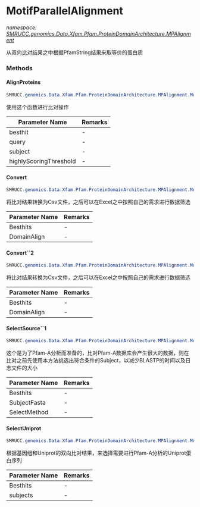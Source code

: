 ﻿# MotifParallelAlignment
_namespace: [SMRUCC.genomics.Data.Xfam.Pfam.ProteinDomainArchitecture.MPAlignment](./index.md)_

从双向比对结果之中根据PfamString结果来取等价的蛋白质



### Methods

#### AlignProteins
```csharp
SMRUCC.genomics.Data.Xfam.Pfam.ProteinDomainArchitecture.MPAlignment.MotifParallelAlignment.AlignProteins(System.Collections.Generic.IEnumerable{SMRUCC.genomics.Data.Xfam.Pfam.ProteinDomainArchitecture.MPAlignment.BiDirectionalBesthit},System.Collections.Generic.IEnumerable{SMRUCC.genomics.Data.Xfam.Pfam.PfamString.PfamString},System.Collections.Generic.IEnumerable{SMRUCC.genomics.Data.Xfam.Pfam.PfamString.PfamString},System.Double)
```
使用这个函数进行比对操作

|Parameter Name|Remarks|
|--------------|-------|
|besthit|-|
|query|-|
|subject|-|
|highlyScoringThreshold|-|


#### Convert
```csharp
SMRUCC.genomics.Data.Xfam.Pfam.ProteinDomainArchitecture.MPAlignment.MotifParallelAlignment.Convert(System.Collections.Generic.IEnumerable{SMRUCC.genomics.Interops.NCBI.Extensions.LocalBLAST.Application.BBH.BiDirectionalBesthit},System.Collections.Generic.IEnumerable{SMRUCC.genomics.Data.Xfam.Pfam.ProteinDomainArchitecture.MPAlignment.AlignmentOutput})
```
将比对结果转换为Csv文件，之后可以在Excel之中按照自己的需求进行数据筛选

|Parameter Name|Remarks|
|--------------|-------|
|Besthits|-|
|DomainAlign|-|


#### Convert``2
```csharp
SMRUCC.genomics.Data.Xfam.Pfam.ProteinDomainArchitecture.MPAlignment.MotifParallelAlignment.Convert``2(System.Collections.Generic.IEnumerable{``0},System.Collections.Generic.IEnumerable{SMRUCC.genomics.Data.Xfam.Pfam.ProteinDomainArchitecture.MPAlignment.AlignmentOutput},System.Func{SMRUCC.genomics.Data.Xfam.Pfam.ProteinDomainArchitecture.MPAlignment.AlignmentOutput,``0,``1})
```
将比对结果转换为Csv文件，之后可以在Excel之中按照自己的需求进行数据筛选

|Parameter Name|Remarks|
|--------------|-------|
|Besthits|-|
|DomainAlign|-|


#### SelectSource``1
```csharp
SMRUCC.genomics.Data.Xfam.Pfam.ProteinDomainArchitecture.MPAlignment.MotifParallelAlignment.SelectSource``1(System.Collections.Generic.IEnumerable{``0},SMRUCC.genomics.SequenceModel.FASTA.FastaFile,System.Func{SMRUCC.genomics.Interops.NCBI.Extensions.LocalBLAST.Application.BBH.BestHit,SMRUCC.genomics.SequenceModel.FASTA.FastaToken,System.Boolean})
```
这个是为了Pfam-A分析而准备的，比对Pfam-A数据库会产生很大的数据，则在比对之前先使用本方法挑选出符合条件的Subject，以减少BLASTP的时间以及日志文件的大小

|Parameter Name|Remarks|
|--------------|-------|
|Besthits|-|
|SubjectFasta|-|
|SelectMethod|-|


#### SelectUniprot
```csharp
SMRUCC.genomics.Data.Xfam.Pfam.ProteinDomainArchitecture.MPAlignment.MotifParallelAlignment.SelectUniprot(System.Collections.Generic.IEnumerable{SMRUCC.genomics.Interops.NCBI.Extensions.LocalBLAST.Application.BBH.BestHit},SMRUCC.genomics.SequenceModel.FASTA.FastaFile)
```
根据基因组和Uniprot的双向比对结果，来选择需要进行Pfam-A分析的Uniprot蛋白序列

|Parameter Name|Remarks|
|--------------|-------|
|Besthits|-|
|subjects|-|



